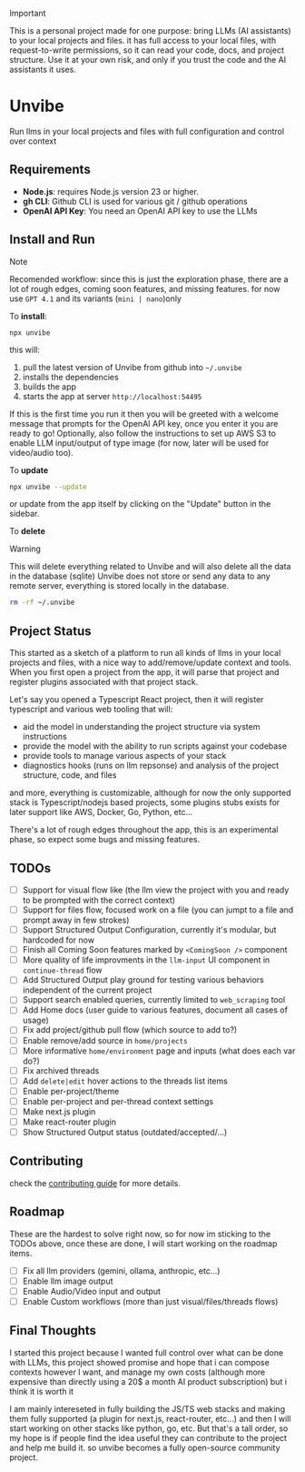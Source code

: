 > [!IMPORTANT]
> This is a personal project made for one purpose: bring LLMs (AI assistants) to your local projects and files.
> it has full access to your local files, with request-to-write permissions, so it can read your code, docs, and project structure.
> Use it at your own risk, and only if you trust the code and the AI assistants it uses.

# Unvibe

Run llms in your local projects and files with full configuration and control over context

## Requirements

- **Node.js**: requires Node.js version 23 or higher.
- **gh CLI**: Github CLI is used for various git / github operations
- **OpenAI API Key**: You need an OpenAI API key to use the LLMs

## Install and Run

> [!NOTE]
> Recomended workflow: since this is just the exploration phase, there are a lot of rough edges, coming soon features, and missing features.
> for now use `GPT 4.1` and its variants (`mini | nano`)only

To **install**:

```base
npx unvibe
```

this will:

1. pull the latest version of Unvibe from github into `~/.unvibe`
2. installs the dependencies
3. builds the app
4. starts the app at server `http://localhost:54495`

If this is the first time you run it then you will be greeted with a welcome message that prompts for the OpenAI API key, once you enter it you are ready to go!
Optionally, also follow the instructions to set up AWS S3 to enable LLM input/output of type image (for now, later will be used for video/audio too).

To **update**

```bash
npx unvibe --update
```

or update from the app itself by clicking on the "Update" button in the sidebar.

To **delete**

> [!WARNING]
> This will delete everything related to Unvibe and will also delete all the data in the database (sqlite)
> Unvibe does not store or send any data to any remote server, everything is stored locally in the database.

```bash
rm -rf ~/.unvibe
```

## Project Status

This started as a sketch of a platform to run all kinds of llms in your local projects and files, with a nice way to add/remove/update context and tools.
When you first open a project from the app, it will parse that project and register plugins associated with that project stack.

Let's say you opened a Typescript React project, then it will register typescript and various web tooling that will:

- aid the model in understanding the project structure via system instructions
- provide the model with the ability to run scripts against your codebase
- provide tools to manage various aspects of your stack
- diagnostics hooks (runs on llm repsonse) and analysis of the project structure, code, and files

and more, everything is customizable, although for now the only supported stack is Typescript/nodejs based projects, some plugins stubs exists for later support like AWS, Docker, Go, Python, etc...

There's a lot of rough edges throughout the app, this is an experimental phase, so expect some bugs and missing features.

## TODOs

- [ ] Support for visual flow like (the llm view the project with you and ready to be prompted with the correct context)
- [ ] Support for files flow, focused work on a file (you can jumpt to a file and prompt away in few strokes)
- [ ] Support Structured Output Configuration, currently it's modular, but hardcoded for now
- [ ] Finish all Coming Soon features marked by `<ComingSoon />` component
- [ ] More quality of life improvments in the `llm-input` UI component in `continue-thread` flow
- [ ] Add Structured Output play ground for testing various behaviors independent of the current project
- [ ] Support search enabled queries, currently limited to `web_scraping` tool
- [ ] Add Home docs (user guide to various features, document all cases of usage)
- [ ] Fix add project/github pull flow (which source to add to?)
- [ ] Enable remove/add source in `home/projects`
- [ ] More informative `home/environment` page and inputs (what does each var do?)
- [ ] Fix archived threads
- [ ] Add `delete|edit` hover actions to the threads list items
- [ ] Enable per-project/theme
- [ ] Enable per-project and per-thread context settings
- [ ] Make next.js plugin
- [ ] Make react-router plugin
- [ ] Show Structured Output status (outdated/accepted/...)

## Contributing

check the [contributing guide](/CONTRIBUTING.md) for more details.

## Roadmap

These are the hardest to solve right now, so for now im sticking to the TODOs above, once these are done, I will start working on the roadmap items.

- [ ] Fix all llm providers (gemini, ollama, anthropic, etc...)
- [ ] Enable llm image output
- [ ] Enable Audio/Video input and output
- [ ] Enable Custom workflows (more than just visual/files/threads flows)

## Final Thoughts

I started this project because I wanted full control over what can be done with LLMs, this project showed promise and hope that i can compose contexts however I want, and manage my own costs (although more expensive than directly using a 20$ a month AI product subscription) but i think it is worth it

I am mainly intereseted in fully building the JS/TS web stacks and making them fully supported (a plugin for next.js, react-router, etc...) and then I will start working on other stacks like python, go, etc. But that's a tall order, so my hope is if people find the idea useful they can contribute to the project and help me build it. so unvibe becomes a fully open-source community project.
